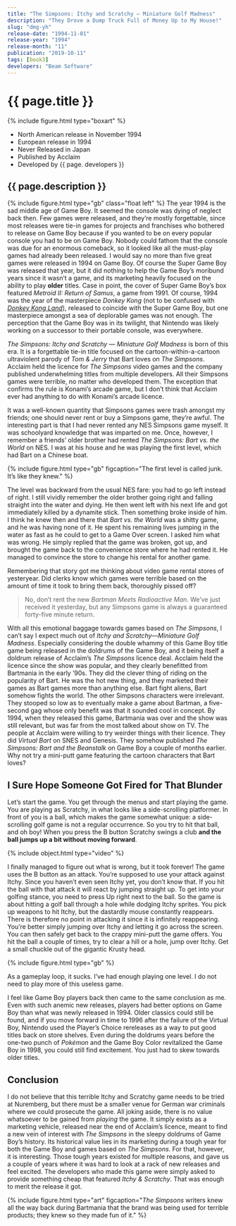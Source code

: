 ```yaml
---
title: "The Simpsons: Itchy and Scratchy — Miniature Golf Madness"
description: "They Drove a Dump Truck Full of Money Up to My House!"
slug: "dmg-yh"
release-date: "1994-11-01"
release-year: "1994"
release-month: "11"
publication: "2019-10-11"
tags: [book3]
developers: "Beam Software"
---
```

# {{ page.title }}
{% include figure.html type="boxart" %}
- North American release in November 1994
- European release in 1994
- Never Released in Japan
- Published by Acclaim
- Developed by {{ page. developers }}

## {{ page.description }}

{% include figure.html type="gb" class="float left" %}
The year 1994 is the sad middle age of Game Boy. It seemed the console was dying of neglect back then. Few games were released, and they’re mostly forgettable, since most releases were tie-in games for projects and franchises who bothered to release on Game Boy because if you wanted to be on every popular console you had to be on Game Boy. Nobody could fathom that the console was due for an enormous comeback, so it looked like all the must-play games had already been released. I would say no more than five great games were released in 1994 on Game Boy. Of course the Super Game Boy was released that year, but it did nothing to help the Game Boy’s moribund years since it wasn’t a game, and its marketing heavily focused on the ability to play **older** titles. Case in point, the cover of Super Game Boy’s box featured *Metroid II: Return of Samus*, a game from 1991. Of course, 1994 was the year of the masterpiece *Donkey Kong* (not to be confused with [*Donkey Kong Land*](/articles/dmg-yt)), released to coincide with the Super Game Boy, but one masterpiece amongst a sea of deplorable games was not enough. The perception that the Game Boy was in its twilight, that Nintendo was likely working on a successor to their portable console, was everywhere.

*The Simpsons: Itchy and Scratchy — Miniature Golf Madness* is born of this era. It is a forgettable tie-in title focused on the cartoon-within-a-cartoon ultraviolent parody of *Tom & Jerry* that Bart loves on *The Simpsons*. Acclaim held the licence for *The Simpsons* video games and the company published underwhelming titles from multiple developers. All their Simpsons games were terrible, no matter who developed them. The exception that confirms the rule is Konami’s arcade game, but I don’t think that Acclaim ever had anything to do with Konami’s arcade licence.

It was a well-known quantity that Simpsons games were trash amongst my friends; one should never rent or buy a Simpsons game, they’re awful. The interesting part is that I had never rented any NES Simpsons game myself. It was schoolyard knowledge that was imparted on me. Once, however, I remember a friends’ older brother had rented *The Simpsons: Bart vs. the World* on NES. I was at his house and he was playing the first level, which had Bart on a Chinese boat.

{% include figure.html type="gb" figcaption="The first level is called junk. It’s like they knew." %}

The level was backward from the usual NES fare: you had to go left instead of right. I still vividly remember the older brother going right and falling straight into the water and dying. He then went left with his next life and got immediately killed by a dynamite stick. Then something broke inside of him. I think he knew then and there that *Bart vs. the World* was a shitty game, and he was having none of it. He spent his remaining lives jumping in the water as fast as he could to get to a Game Over screen. I asked him what was wrong. He simply replied that the game was broken, got up, and brought the game back to the convenience store where he had rented it. He managed to convince the store to change his rental for another game.

Remembering that story got me thinking about video game rental stores of yesteryear. Did clerks know which games were terrible based on the amount of time it took to bring them back, thoroughly pissed off? 

> No, don’t rent the new *Bartman Meets Radioactive Man*. We’ve just received it yesterday, but any Simpsons game is always a guaranteed forty-five minute return.

With all this emotional baggage towards games based on *The Simpsons*, I can’t say I expect much out of *Itchy and Scratchy—Miniature Golf Madness*. Especially considering the double whammy of this Game Boy title game being released in the doldrums of the Game Boy, and it being itself a doldrum release of Acclaim’s *The Simpsons* licence deal. Acclaim held the licence since the show was popular, and they clearly benefitted from Bartmania in the early ’90s. They did the clever thing of riding on the popularity of Bart. He was the hot new thing, and they marketed their games as Bart games more than anything else. Bart fight aliens, Bart somehow fights the world. The other Simpsons characters were irrelevant. They stooped so low as to eventually make a game about Bartman, a five-second gag whose only benefit was that it sounded cool in concept. By 1994, when they released this game, Bartmania was over and the show was still relevant, but was far from the most talked about show on TV. The people at Acclaim were willing to try weirder things with their licence. They did *Virtual Bart* on SNES and Genesis. They somehow published *The Simpsons: Bart and the Beanstalk* on Game Boy a couple of months earlier. Why not try a mini-putt game featuring the cartoon characters that Bart loves?

## I Sure Hope Someone Got Fired for That Blunder

Let’s start the game. You get through the menus and start playing the game. You are playing as Scratchy, in what looks like a side-scrolling platformer. In front of you is a ball, which makes the game somewhat unique: a side-scrolling golf game is not a regular occurrence. So you try to hit that ball, and oh boy! When you press the B button Scratchy swings a club **and the ball jumps up a bit without moving forward**.

{% include object.html type="video" %}

I finally managed to figure out what is wrong, but it took forever! The game uses the B button as an attack. You’re supposed to use your attack against Itchy. Since you haven’t even seen Itchy yet, you don’t know that. If you hit the ball with that attack it will react by jumping straight up. To get into your golfing stance, you need to press Up right next to the ball. So the game is about hitting a golf ball through a hole while dodging Itchy sprites. You pick up weapons to hit Itchy, but the dastardly mouse constantly reappears. There is therefore no point in attacking it since it is infinitely reappearing. You’re better simply jumping over Itchy and letting it go across the screen. You can then safely get back to the crappy mini-putt the game offers. You hit the ball a couple of times, try to clear a hill or a hole, jump over Itchy. Get a small chuckle out of the gigantic Krusty head.

{% include figure.html type="gb" %}

As a gameplay loop, it sucks. I’ve had enough playing one level. I do not need to play more of this useless game.

I feel like Game Boy players back then came to the same conclusion as me. Even with such anemic new releases, players had better options on Game Boy than what was newly released in 1994. Older classics could still be found, and if you move forward in time to 1996 after the failure of the Virtual Boy, Nintendo used the Player’s Choice rereleases as a way to put good titles back on store shelves. Even during the doldrums years before the one-two punch of *Pokémon* and the Game Boy Color revitalized the Game Boy in 1998, you could still find excitement. You just had to skew towards older titles.

## Conclusion

I do not believe that this terrible Itchy and Scratchy game needs to be tried at Nuremberg, but there must be a smaller venue for German war criminals where we could prosecute the game. All joking aside, there is no value whatsoever to be gained from *playing* the game. It simply exists as a marketing vehicle, released near the end of Acclaim’s licence, meant to find a new vein of interest with *The Simpsons* in the sleepy doldrums of Game Boy’s history. Its historical value lies in its marketing during a tough year for both the Game Boy and games based on *The Simpsons*. For that, however, it is interesting. Those tough years existed for multiple reasons, and gave us a couple of years where it was hard to look at a rack of new releases and feel excited. The developers who made this game were simply asked to provide something cheap that featured *Itchy & Scratchy*. That was enough to merit the release it got.

{% include figure.html type="art" figcaption="*The Simpsons* writers knew all the way back during Bartmania that the brand was being used for terrible products; they knew so they made fun of it." %}
